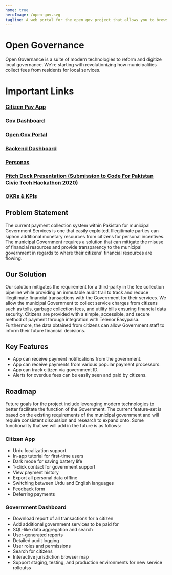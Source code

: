 ```yaml
---
home: true
heroImage: /open-gov.svg
tagline: A web portal for the open gov project that allows you to browse through the open gov ecosystem
---
```


# Open Governance

Open Governance is a suite of modern technologies to reform and digitize local governance. We're starting with revolutionizing how municipalities collect fees from residents for local services.

# Important Links

### [Citizen Pay App](https://citizen-pay.grey.software)

<!-- ![Dashboard icon](https://raw.githubusercontent.com/grey-software/open-gov/master/packages/dashboard/static/logo.png) -->

### [Gov Dashboard](https://gov-dashboard.grey.software)

### [Open Gov Portal](https://open-gov.grey.software)

### [Backend Dashboard](https://open-gov.grey.software/dashboard)

### [Personas](https://github.com/grey-software/open-gov/blob/master/personas.md)

### [Pitch Deck Presentation (Submission to Code For Pakistan Civic Tech Hackathon 2020)](https://drive.google.com/file/d/1gwVy6D91Gy6dzya-zZob5OJ5p8pH_c9y/view?usp=sharing)

### [OKRs & KPIs](https://github.com/grey-software/open-gov/blob/master/okrs-kpis.md)

## Problem Statement

The current payment collection system within Pakistan for municipal Government Services is one that easily exploited. Illegitimate parties can siphon additional monetary resources from citizens for personal incentives. The municipal Government requires a solution that can mitigate the misuse of financial resources and provide transparency to the municipal government in regards to where their citizens' financial resources are flowing.

## Our Solution

Our solution mitigates the requirement for a third-party in the fee collection pipeline while providing an immutable audit trail to track and reduce illegitimate financial transactions with the Government for their services. We allow the municipal Government to collect service charges from citizens such as tolls, garbage collection fees, and utility bills ensuring financial data security. Citizens are provided with a simple, accessible, and secure method of payment through integration with Telenor Easypaisa. Furthermore, the data obtained from citizens can allow Government staff to inform their future financial decisions.

## Key Features

- App can receive payment notifications from the government.
- App can receive payments from various popular payment processors.
- App can track citizen via government ID.
- Alerts for overdue fees can be easily seen and paid by citizens.

## Roadmap

Future goals for the project include leveraging modern technologies to better facilitate the function of the Government. The current feature-set is based on the existing requirements of the municipal government and will require consistent discussion and research to expand onto. Some functionality that we will add in the future is as follows:

### Citizen App

- Urdu localization support
- In-app tutorial for first-time users
- Dark mode for saving battery life
- 1-click contact for government support
- View payment history
- Export all personal data offline
- Switching between Urdu and English languages
- Feedback form
- Deferring payments

### Government Dashboard

- Download report of all transactions for a citizen
- Add additional government services to be paid for
- SQL-like data aggregation and search
- User-generated reports
- Detailed audit logging
- User roles and permissions
- Search for citizens
- Interactive jurisdiction browser map
- Support staging, testing, and production environments for new service rolloutss
